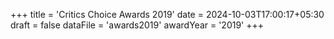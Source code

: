 +++
title = 'Critics Choice Awards 2019'
date = 2024-10-03T17:00:17+05:30
draft = false
dataFile = 'awards2019'
awardYear = '2019'
+++
